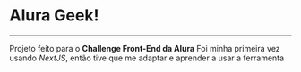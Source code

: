 # Alura Geek!

---

Projeto feito para o **Challenge Front-End da Alura** 
Foi minha primeira vez usando *NextJS*, então tive que me adaptar e aprender a usar a ferramenta
